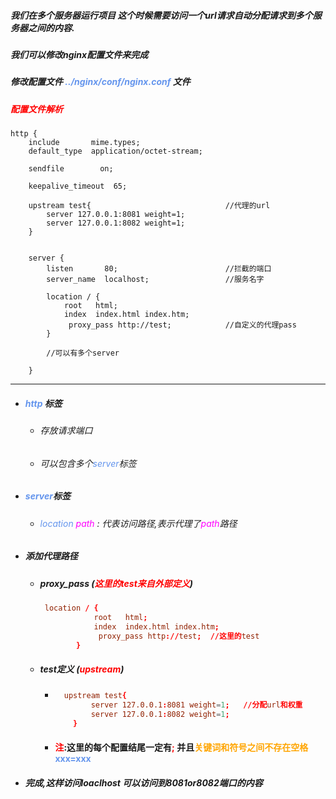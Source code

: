 ##### 我们在多个服务器运行项目 这个时候需要访问一个url请求自动分配请求到多个服务器之间的内容.

##### 我们可以修改nginx配置文件来完成





##### 修改配置文件 <font color='cornflowerblue'>../nginx/conf/nginx.conf</font> 文件





##### <font color='red'>配置文件解析</font>

```
http {
    include       mime.types;
    default_type  application/octet-stream;

    sendfile        on;
  
    keepalive_timeout  65;

    upstream test{								//代理的url
        server 127.0.0.1:8081 weight=1;
        server 127.0.0.1:8082 weight=1;
    }


    server {
        listen       80;						//拦截的端口
        server_name  localhost;					//服务名字

        location / {
            root   html;
            index  index.html index.htm;
             proxy_pass http://test;  			//自定义的代理pass
        }
        
        //可以有多个server

    }
```







<hr>



- ##### <font color='cornflowerblue'>http</font> 标签 

  - ###### 存放请求端口

  - ###### 可以包含多个<font color='cornflowerblue'>server</font>标签

- ##### <font color='cornflowerblue'>server</font>标签

  - ###### <font color='cornflowerblue'>location</font> <font color='fuchsia'>path</font> : 代表访问路径,表示代理了<font color='fuchsia'>path</font>路径

- ##### 添加代理路径

  - ##### proxy_pass  (<font color='red'>这里的test来自外部定义</font>)

    ```conf
     location / {
                root   html;
                index  index.html index.htm;
                 proxy_pass http://test;  //这里的test
            }
    ```

  - ##### test定义 (<font color='red'>upstream</font>)

    - ```conf
        upstream test{
              server 127.0.0.1:8081 weight=1;   //分配url和权重
              server 127.0.0.1:8082 weight=1;
          }
      ```

    - #### <font color='red'>注</font>:这里的每个配置结尾一定有<font color='red'>;</font> 并且<font color='orange'>关键词和符号之间不存在空格</font> <font color='cornflowerblue'>xxx=xxx</font> 

- ##### 完成,这样访问loaclhost 可以访问到8081or8082端口的内容







